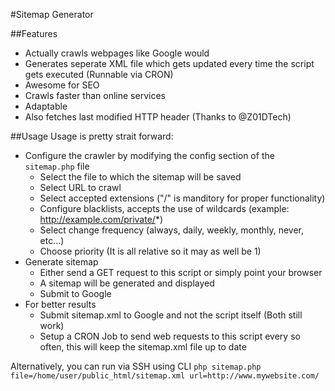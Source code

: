#Sitemap Generator

##Features
 - Actually crawls webpages like Google would
 - Generates seperate XML file which gets updated every time the script gets executed (Runnable via CRON)
 - Awesome for SEO
 - Crawls faster than online services
 - Adaptable
 - Also fetches last modified HTTP header (Thanks to @Z01DTech)
 
##Usage
Usage is pretty strait forward:
 - Configure the crawler by modifying the config section of the `sitemap.php` file
    - Select the file to which the sitemap will be saved
    - Select URL to crawl
    - Select accepted extensions ("/" is manditory for proper functionality)
    - Configure blacklists, accepts the use of wildcards (example: http://example.com/private/*) 
    - Select change frequency (always, daily, weekly, monthly, never, etc...)
    - Choose priority (It is all relative so it may as well be 1)
 - Generate sitemap
    - Either send a GET request to this script or simply point your browser
    - A sitemap will be generated and displayed
    - Submit to Google
 - For better results
    - Submit sitemap.xml to Google and not the script itself (Both still work)
    - Setup a CRON Job to send web requests to this script every so often, this will keep the sitemap.xml file up to date

Alternatively, you can run via SSH using CLI `php sitemap.php file=/home/user/public_html/sitemap.xml url=http://www.mywebsite.com/`